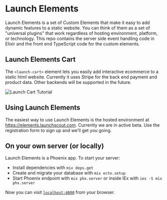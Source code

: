 # Launch Elements

Launch Elements is a set of Custom Elements that make it easy to add dynamic features to a static website. You can think of them as a set of "universal plugins" that work regardless of hosting environment, platform, or technology. This repo contains the server side event handling code in Elixir and the front end TypeScript code for the custom elements.

## Launch Elements Cart

The `<launch-cart>` element lets you easily add interactive ecommerce to a static html website. Currently it uses Stripe for the back end payment and product data. Other backends will be supported in the future.

![Launch Cart Tutorial](https://www.loom.com/share/90d2f739bdac4fc0bee53aa2c59cb9aa)

## Using Launch Elements

The easiest way to use Launch Elements is the hosted environment at https://elements.launchscout.com. Currently we are in active beta. Use the registration form to sign up and we'll get you going.

## On your own server (or locally)

Launch Elements is a Phoenix app. To start your server:

  * Install dependencies with `mix deps.get`
  * Create and migrate your database with `mix ecto.setup`
  * Start Phoenix endpoint with `mix phx.server` or inside IEx with `iex -S mix phx.server`

Now you can visit [`localhost:4000`](http://localhost:4000) from your browser.

